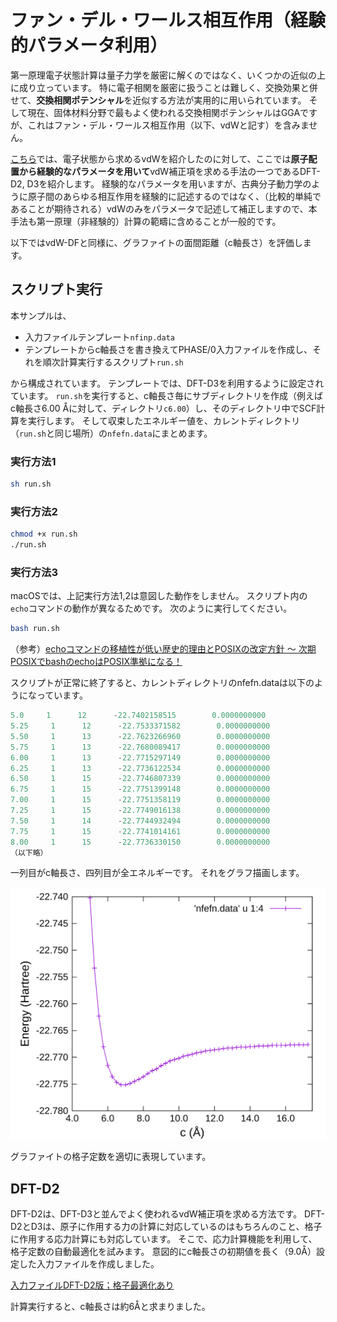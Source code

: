 # ファン・デル・ワールス相互作用（経験的パラメータ利用）

第一原理電子状態計算は量子力学を厳密に解くのではなく、いくつかの近似の上に成り立っています。
特に電子相関を厳密に扱うことは難しく、交換効果と併せて、**交換相関ポテンシャル**を近似する方法が実用的に用いられています。
そして現在、固体材料分野で最もよく使われる交換相関ポテンシャルはGGAですが、これはファン・デル・ワールス相互作用（以下、vdWと記す）を含みません。

[こちら](../../vdWDF/graphite/README.md)では、電子状態から求めるvdWを紹介したのに対して、ここでは**原子配置から経験的なパラメータを用いて**vdW補正項を求める手法の一つであるDFT-D2, D3を紹介します。
経験的なパラメータを用いますが、古典分子動力学のように原子間のあらゆる相互作用を経験的に記述するのではなく、（比較的単純であることが期待される）vdWのみをパラメータで記述して補正しますので、本手法も第一原理（非経験的）計算の範疇に含めることが一般的です。

以下ではvdW-DFと同様に、グラファイトの面間距離（c軸長さ）を評価します。

## スクリプト実行

本サンプルは、

- 入力ファイルテンプレート`nfinp.data`
- テンプレートからc軸長さを書き換えてPHASE/0入力ファイルを作成し、それを順次計算実行するスクリプト`run.sh`

から構成されています。
テンプレートでは、DFT-D3を利用するように設定されています。
`run.sh`を実行すると、c軸長さ毎にサブディレクトリを作成（例えばc軸長さ6.00 Åに対して、ディレクトリ`c6.00`）し、そのディレクトリ中でSCF計算を実行します。
そして収束したエネルギー値を、カレントディレクトリ（`run.sh`と同じ場所）の`nfefn.data`にまとめます。

### 実行方法1

```sh
sh run.sh
```

### 実行方法2

```sh
chmod +x run.sh
./run.sh
```

### 実行方法3

macOSでは、上記実行方法1,2は意図した動作をしません。
スクリプト内の`echo`コマンドの動作が異なるためです。
次のように実行してください。

```sh
bash run.sh
```

（参考）[echoコマンドの移植性が低い歴史的理由とPOSIXの改定方針 ～ 次期POSIXでbashのechoはPOSIX準拠になる！](https://qiita.com/ko1nksm/items/a1dcf6cbb84e50520eee)

スクリプトが正常に終了すると、カレントディレクトリのnfefn.dataは以下のようになっています。

```C
5.0     1      12      -22.7402158515        0.0000000000
5.25     1      12      -22.7533371582        0.0000000000
5.50     1      13      -22.7623266960        0.0000000000
5.75     1      13      -22.7680089417        0.0000000000
6.00     1      13      -22.7715297149        0.0000000000
6.25     1      13      -22.7736122534        0.0000000000
6.50     1      15      -22.7746807339        0.0000000000
6.75     1      15      -22.7751399148        0.0000000000
7.00     1      15      -22.7751358119        0.0000000000
7.25     1      15      -22.7749016138        0.0000000000
7.50     1      14      -22.7744932494        0.0000000000
7.75     1      15      -22.7741014161        0.0000000000
8.00     1      15      -22.7736330150        0.0000000000
（以下略）
```

一列目がc軸長さ、四列目が全エネルギーです。
それをグラフ描画します。

![DFTD3版](./images/dftd3.svg)

グラファイトの格子定数を適切に表現しています。

## DFT-D2

DFT-D2は、DFT-D3と並んでよく使われるvdW補正項を求める方法です。
DFT-D2とD3は、原子に作用する力の計算に対応しているのはもちろんのこと、格子に作用する応力計算にも対応しています。
そこで、応力計算機能を利用して、格子定数の自動最適化を試みます。
意図的にc軸長さの初期値を長く（9.0Å）設定した入力ファイルを作成しました。

[入力ファイルDFT-D2版；格子最適化あり](./nfinp.data)

計算実行すると、c軸長さは約6Åと求まりました。
